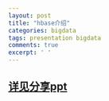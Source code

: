 ```yaml
---
layout: post
title: "hbase介绍"
categories: bigdata
tags: presentation bigdata
comments: true
excerpt: ' '
---
```

## [详见分享ppt](/resources/presentation/HBase介绍.pdf)
